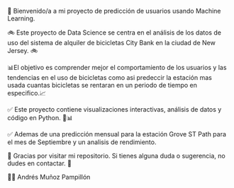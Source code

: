 👋 Bienvenido/a a mi proyecto de predicción de usuarios usando Machine Learning.

🚲 Este proyecto de Data Science se centra en el análisis de los datos de uso del sistema de alquiler de bicicletas City Bank en la ciudad de New Jersey. 🚲

📊El objetivo es comprender mejor el comportamiento de los usuarios y las tendencias en el uso de bicicletas como asi predeccir la estación mas usada cuantas bicicletas se rentaran en un periodo de tiempo en especifico.📈

✅ Este proyecto contiene visualizaciones interactivas, análisis de datos y código en Python. 🐍📊 

✅ Ademas de una predicción mensual para la estación Grove ST Path para el mes de Septiembre y un analisis de rendimiento.

💬 Gracias por visitar mi repositorio. Si tienes alguna duda o sugerencia, no dudes en contactar. 💬

👨‍💻 Andrés Muñoz Pampillón
